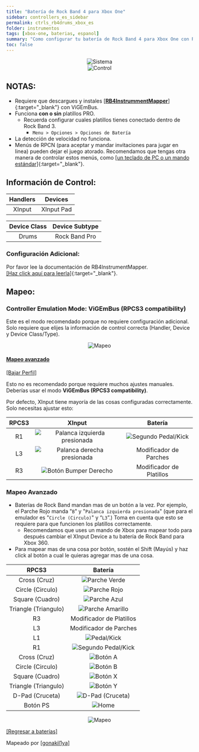 ```yaml
---
title: "Batería de Rock Band 4 para Xbox One"
sidebar: controllers_es_sidebar
permalink: ctrls_rb4drums_xbox_es
folder: instrumentos
tags: [xbox-one, baterias, espanol]
summary: "Como configurar tu batería de Rock Band 4 para Xbox One con RPCS3."
toc: false
---
```


<div align="center"> <img src="https://carlmylo.github.io/docu-rpcs3/images/instruments/plat/xbx.png" alt="Sistema" title="Sistema"></div>

<div align="center"> <img src="https://carlmylo.github.io/docu-rpcs3/images/instruments/cont/rbdrmscontroller.png" alt="Control" title="Control"></div>

## NOTAS:
* Requiere que descargues y instales [[**RB4InstrummentMapper**]](https://github.com/TheNathannator/RB4InstrumentMapper/blob/main/README.es.md/){:target="_blank"} con ViGEmBus.
* Funciona **con o sin** platillos PRO.
    * Recuerda configurar cuales platillos tienes conectado dentro de Rock Band 3.
        * `Menu > Opciones > Opciones de Batería`
* La detección de velocidad no funciona.
* Menús de RPCN (para aceptar y mandar invitaciones para jugar en linea) pueden dejar el juego atorado. Recomendamos que tengas otra manera de controlar estos menús, como [[un teclado de PC o un mando estándar]](https://carlmylo.github.io/docu-rpcs3/ctrls_pads_es){:target="_blank"}.


## Información de Control:

| Handlers | Devices |
|:------------------:|:---------------------:|
| XInput | XInput Pad |

| Device Class | Device Subtype |
|:------------------:|:---------------------:|
| Drums | Rock Band Pro |

### Configuración Adicional:

Por favor lee la documentación de RB4InstrumentMapper.  
[[Haz click aquí para leerla]](https://github.com/TheNathannator/RB4InstrumentMapper/blob/main/README.es.md){:target="_blank"}.

## Mapeo:

### Controller Emulation Mode: ViGEmBus (RPCS3 compatibility)

Este es el modo recomendado porque no requiere configuración adicional. Solo requiere que elijes la información de control correcta (Handler, Device y Device Class/Type).

<div align="center"> <img src="https://carlmylo.github.io/docu-rpcs3/images/instruments/maps/drmsxomapping.png" alt="Mapeo" title="Mapeo"></div>

<div class="panel-group" id="accordion">
                    <div class="panel panel-default">
                        <div class="panel-heading">
                            <h4 class="panel-title">
                                <a class="noCrossRef accordion-toggle" data-toggle="collapse" data-parent="#accordion" href="#controller-emulation-mode-vigembus">Mapeo avanzado</a>
                            </h4>
                        </div>
                        <div id="controller-emulation-mode-vigembus" class="panel-collapse collapse noCross (Cruz)Ref">
                            <div class="panel-body">
<p><a href="https://github.com/carlmylo/docu-rpcs3/raw/gh-pages/downloads/instrument-repo/Xbox%20Rock%20Band%20Drums.7z" target="_blank">[Bajar Perfil]</a></p>
<p>Esto no es recomendado porque requiere muchos ajustes manuales. Deberías usar el modo <strong>ViGEmBus (RPCS3 compatibility)</strong>.</p>
<p>Por defecto, XInput tiene mayoría de las cosas configuradas correctamente. Solo necesitas ajustar esto:</p>

<table>
<thead>
<tr>
<th align="center"><strong>RPCS3</strong></th>
<th align="center"><strong>XInput</strong></th>
<th align="center"><strong>Batería</strong></th>
</tr>
</thead>
<tbody>
<tr>
<td align="center">R1</td>
<td align="center"><img src="https://carlmylo.github.io/docu-rpcs3/images/btns/ctrls/360/lsc.png" alt="Palanca izquierda presionada" title="Palanca izquierda presionada"></td>
<td align="center"><img src="https://carlmylo.github.io/docu-rpcs3/images/btns/drms/rb/kp.png" alt="Segundo Pedal/Kick" title="Segundo Pedal/Kick"></td>
</tr>
<tr>
<td align="center">L3</td>
<td align="center"><img src="https://carlmylo.github.io/docu-rpcs3/images/btns/ctrls/360/rsc.png" alt="Palanca derecha presionada" title="Palanca derecha presionada"></td>
<td align="center">Modificador de Parches</td>
</tr>
<tr>
<td align="center">R3</td>
<td align="center"><img src="https://carlmylo.github.io/docu-rpcs3/images/btns/ctrls/360/rb.png" alt="Botón Bumper Derecho" title="Botón Bumper Derecho"></td>
<td align="center">Modificador de Platillos</td>
</tr>
</tbody>
</table><h3 id="mapeo-avanzado">Mapeo Avanzado</h3>
<ul>
<li>Baterías de Rock Band mandan mas de un botón a la vez. Por ejemplo, el Parche Rojo manda "<code>B</code>" y "<code>Palanca izquierda presionada</code>" (que para el emulador es "<code>Circle (Circulo)</code>" y “<code>L3</code>”.) Toma en cuenta que esto se requiere para que funcionen los platillos correctamente.
<ul>
<li>Recomendamos que uses un mando de Xbox para mapear todo para después cambiar el XInput Device a tu batería de Rock Band para Xbox 360.</li>
</ul>
</li>
<li>Para mapear mas de una cosa por botón, sostén el Shift (Mayús) y haz click al botón a cual le quieras agregar mas de una cosa.</li>
</ul>
<table>
<thead>
<tr>
<th align="center"><strong>RPCS3</strong></th>
<th align="center"><strong>Batería</strong></th>
</tr>
</thead>
<tbody>
<tr>
<td align="center">Cross (Cruz)</td>
<td align="center"><img src="https://carlmylo.github.io/docu-rpcs3/images/btns/drms/rb/gp.png" alt="Parche Verde" title="Parche Verde"></td>
</tr>
<tr>
<td align="center">Circle (Circulo)</td>
<td align="center"><img src="https://carlmylo.github.io/docu-rpcs3/images/btns/drms/rb/rp.png" alt="Parche Rojo" title="Parche Rojo"></td>
</tr>
<tr>
<td align="center">Square (Cuadro)</td>
<td align="center"><img src="https://carlmylo.github.io/docu-rpcs3/images/btns/drms/rb/bp.png" alt="Parche Azul" title="Parche Azul"></td>
</tr>
<tr>
<td align="center">Triangle (Triangulo)</td>
<td align="center"><img src="https://carlmylo.github.io/docu-rpcs3/images/btns/drms/rb/yp.png" alt="Parche Amarillo" title="Parche Amarillo"></td>
</tr>
<tr>
<td align="center">R3</td>
<td align="center">Modificador de Platillos</td>
</tr>
<tr>
<td align="center">L3</td>
<td align="center">Modificador de Parches</td>
</tr>
<tr>
<td align="center">L1</td>
<td align="center"><img src="https://carlmylo.github.io/docu-rpcs3/images/btns/drms/rb/kp.png" alt="Pedal/Kick" title="Pedal/Kick"></td>
</tr>
<tr>
<td align="center">R1</td>
<td align="center"><img src="https://carlmylo.github.io/docu-rpcs3/images/btns/drms/rb/kp.png" alt="Segundo Pedal/Kick" title="Segundo Pedal/Kick"></td>
</tr>
<tr>
<td align="center">Cross (Cruz)</td>
<td align="center"><img src="https://carlmylo.github.io/docu-rpcs3/images/btns/ctrls/360/a.png" alt="Botón A" title="Botón A"></td>
</tr>
<tr>
<td align="center">Circle (Circulo)</td>
<td align="center"><img src="https://carlmylo.github.io/docu-rpcs3/images/btns/ctrls/360/b.png" alt="Botón B" title="Botón B"></td>
</tr>
<tr>
<td align="center">Square (Cuadro)</td>
<td align="center"><img src="https://carlmylo.github.io/docu-rpcs3/images/btns/ctrls/360/x.png" alt="Botón X" title="Botón X"></td>
</tr>
<tr>
<td align="center">Triangle (Triangulo)</td>
<td align="center"><img src="https://carlmylo.github.io/docu-rpcs3/images/btns/ctrls/360/y.png" alt="Botón Y" title="Botón Y"></td>
</tr>
<tr>
<td align="center">D-Pad (Cruceta)</td>
<td align="center"><img src="https://carlmylo.github.io/docu-rpcs3/images/btns/ctrls/xbox/dp.png" alt="D-Pad (Cruceta)" title="D-Pad (Cruceta)"></td>
</tr>
<tr>
<td align="center">Botón PS</td>
<td align="center"><img src="https://carlmylo.github.io/docu-rpcs3/images/btns/drms/rb/home.png" alt="Home" title="Home"></td>
</tr>
</tbody>
</table>
<p><div align="center"> <img src="https://carlmylo.github.io/docu-rpcs3/images/instruments/maps/drmsxboxrbmapping.png" alt="Mapeo" title="Mapeo"></div></p>
                            </div>
                        </div>
                    </div>
                    <!-- /.panel -->
</div>
<!-- /.panel-group -->

[[Regresar a baterías]](https://carlmylo.github.io/docu-rpcs3/ctrls_drums)

Mapeado por [[gonakil1ya]](https://linktr.ee/Gonakil1ya)
